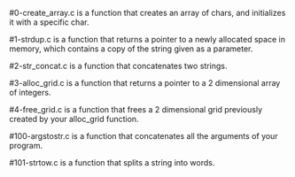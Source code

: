 #0-create_array.c is a function that creates an array of chars, and initializes it with a specific char.

#1-strdup.c is a function that returns a pointer to a newly allocated space in memory, which contains a copy of the string given as a parameter.

#2-str_concat.c is a function that concatenates two strings.

#3-alloc_grid.c is a function that returns a pointer to a 2 dimensional array of integers.

#4-free_grid.c is a function that frees a 2 dimensional grid previously created by your alloc_grid function.

#100-argstostr.c is a function that concatenates all the arguments of your program.

#101-strtow.c is a function that splits a string into words.
